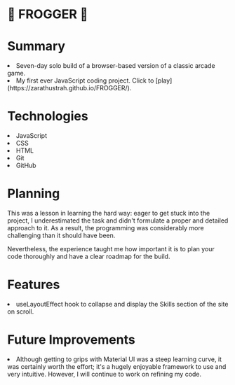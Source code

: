 # 🐸 FROGGER 🐸

# Summary

<li>Seven-day solo build of a browser-based version of a classic arcade game.

<li>My first ever JavaScript coding project. Click to [play](https://zarathustrah.github.io/FROGGER/). 

# Technologies

<li>JavaScript
<li>CSS
<li>HTML
<li>Git
<li>GitHub

# Planning
This was a lesson in learning the hard way: eager to get stuck into the project, I underestimated the task and didn't formulate a proper and detailed approach to it. As a result, the programming was considerably more challenging than it should have been.

Nevertheless, the experience taught me how important it is to plan your code thoroughly and have a clear roadmap for the build. 





# Features

<li> useLayoutEffect hook to collapse and display the Skills section of the site on scroll.

# Future Improvements

<li> Although getting to grips with Material UI was a steep learning curve, it was certainly worth the effort; it's a hugely enjoyable framework to use and very intuitive. However, I will continue to work on refining my code. 
